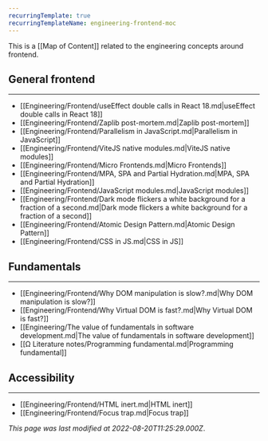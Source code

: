 ```yaml
---
recurringTemplate: true
recurringTemplateName: engineering-frontend-moc
---
```


This is a [[Map of Content]] related to the engineering concepts around frontend.

## General frontend
---
- [[Engineering/Frontend/useEffect double calls in React 18.md|useEffect double calls in React 18]]
- [[Engineering/Frontend/Zaplib post-mortem.md|Zaplib post-mortem]]
- [[Engineering/Frontend/Parallelism in JavaScript.md|Parallelism in JavaScript]]
- [[Engineering/Frontend/ViteJS native modules.md|ViteJS native modules]]
- [[Engineering/Frontend/Micro Frontends.md|Micro Frontends]]
- [[Engineering/Frontend/MPA, SPA and Partial Hydration.md|MPA, SPA and Partial Hydration]]
- [[Engineering/Frontend/JavaScript modules.md|JavaScript modules]]
- [[Engineering/Frontend/Dark mode flickers a white background for a fraction of a second.md|Dark mode flickers a white background for a fraction of a second]]
- [[Engineering/Frontend/Atomic Design Pattern.md|Atomic Design Pattern]]
- [[Engineering/Frontend/CSS in JS.md|CSS in JS]]

## Fundamentals
---
- [[Engineering/Frontend/Why DOM manipulation is slow?.md|Why DOM manipulation is slow?]]
- [[Engineering/Frontend/Why Virtual DOM is fast?.md|Why Virtual DOM is fast?]]
- [[Engineering/The value of fundamentals in software development.md|The value of fundamentals in software development]]
- [[Ω Literature notes/Programming fundamental.md|Programming fundamental]]

## Accessibility
---
- [[Engineering/Frontend/HTML inert.md|HTML inert]]
- [[Engineering/Frontend/Focus trap.md|Focus trap]]


*This page was last modified at 2022-08-20T11:25:29.000Z*.
